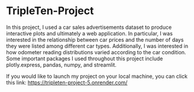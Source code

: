 # TripleTen-Project

In this project, I used a car sales advertisements dataset to produce interactive plots and ultimately a web application. In particular, I was interested in the relationship between car prices and the number of days they were listed among different car types. Additionally, I was interested in how odometer reading distributions varied according to the car condition. Some important packages I used throughout this project include plotly.express, pandas, numpy, and streamlit. 

If you would like to launch my project on your local machine, you can click this link:
https://tripleten-project-5.onrender.com/
